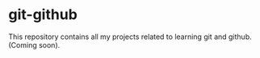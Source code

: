 # git-github
This repository contains all my projects related to learning git and github.
(Coming soon).
